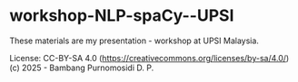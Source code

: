 # workshop-NLP-spaCy--UPSI

These materials are my presentation - workshop at UPSI Malaysia.

License: CC-BY-SA 4.0 (https://creativecommons.org/licenses/by-sa/4.0/)
(c) 2025 - Bambang Purnomosidi D. P.
